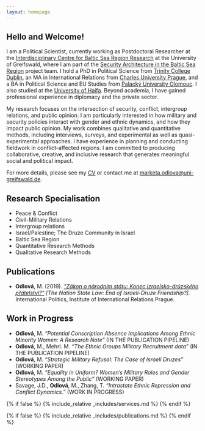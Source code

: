 ```yaml
---
layout: homepage
---
```


## Hello and Welcome!

I am a Political Scientist, currently working as Postdoctoral Researcher at the [Interdisciplinary Centre for Baltic Sea Region Research](https://ifzo.uni-greifswald.de/en/) at the University of Greifswald, where I am part of the [Security Architecture in the Baltic Sea Region](https://ifzo.uni-greifswald.de/en/research/fragmented-transformations/translate-to-english-sicherheitsarchitektur-im-ostseeraum/) project team. I hold a PhD in Political Science from [Trinity College Dublin](http://tcd.ie), an MA in International Relations from [Charles University Prague](https://cuni.cz/UKEN-1.html), and a BA in Political Science and EU Studies from [Palacký University Olomouc](https://www.upol.cz/en/). I also studied at the [University of Haifa](https://uhaifa.org). Beyond academia, I have gained professional experience in diplomacy and the private sector.

My research focuses on the intersection of security, conflict, intergroup relations, and public opinion. I am particularly interested in how military and security policies interact with gender and ethnic dynamics, and how they impact public opinion. My work combines qualitative and quantitative methods, including interviews, surveys, and experimental as well as quasi-experimental approaches. I have experience in planning and conducting fieldwork in conflict-affected regions. I am committed to producing collaborative, creative, and inclusive research that generates meaningful social and political impact.

For more details, please see my <a href="assets/files/curriculum_vitae.pdf" target="_blank">CV</a> or contact me at <a href="mailto:marketa.odlova@uni-greifswald.de">marketa.odlova@uni-greifswald.de</a>.

## Research Specialisation
- Peace & Conflict 
- Civil-Military Relations
- Intergroup relations
- Israel/Palestine; The Druze Community in Israel
- Baltic Sea Region
- Quantitative Research Methods
- Qualitative Research Methods

## Publications
- **Odlová**, M. (2019). *["Zákon o národním státu: Konec izraelsko-drúzského přátelství?"](https://www.iir.cz/en/zakon-o-narodnim-statu-konec-izraelsko-druzskeho-pratelstvi) [The Nation State Law: End of Israeli-Druze Friendship?].* International Politics, Institute of International Relations Prague.

## Work in Progress
- **Odlová**, M. *“Potential Conscription Absence Implications Among Ethnic Minority Women: A Research Note”* (IN THE PUBLICATION PIPELINE)
- **Odlová**, M., Mehrl. M. *“The Ethnic Groups Military Recruitment data”*  (IN THE PUBLICATION PIPELINE)
- **Odlová**, M. *“Strategic Military Refusal: The Case of Israeli Druzes”* (WORKING PAPER)
- **Odlová**, M. *“Equality in Uniform? Women’s Military Roles and Gender Stereotypes Among the Public”* (WORKING PAPER)
- Savage, J.D., **Odlová**, M., Zhang, T. *“Intrastate Ethnic Repression and Conflict Dynamics.”* (WORK IN PROGRESS)

{% if false %}
  {% include_relative _includes/services.md %}
{% endif %}

{% if false %}
  {% include_relative _includes/publications.md %}
{% endif %}